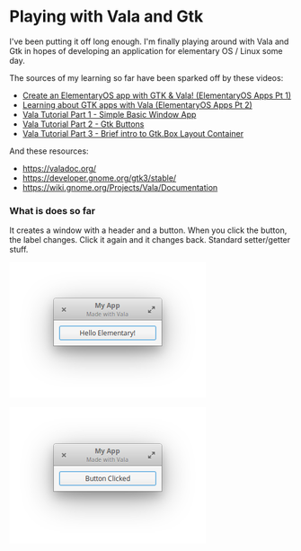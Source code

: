 # Playing with Vala and Gtk

I've been putting it off long enough. I'm finally playing around with Vala and Gtk in hopes of developing an application for elementary OS / Linux some day.

The sources of my learning so far have been sparked off by these videos:

- [Create an ElementaryOS app with GTK & Vala! \(ElementaryOS Apps Pt 1\)](https://youtu.be/vxvZGf69nko)
- [Learning about GTK apps with Vala \(ElementaryOS Apps Pt 2\)](https://youtu.be/RWcCsRoH_l4)
- [Vala Tutorial Part 1 - Simple Basic Window App](https://youtu.be/TGyAhkcwXdU)
- [Vala Tutorial Part 2 - Gtk Buttons](https://youtu.be/-nQhk4ViSKg)
- [Vala Tutorial Part 3 - Brief intro to Gtk.Box Layout Container](https://youtu.be/eR8jF-BiqfA)

And these resources:

- https://valadoc.org/
- https://developer.gnome.org/gtk3/stable/
- https://wiki.gnome.org/Projects/Vala/Documentation

### What is does so far

It creates a window with a header and a button. When you click the button, the label changes. Click it again and it changes back. Standard setter/getter stuff.

![before click](screenshots/app-before-click.png)

![after click](screenshots/app-after-click.png)
